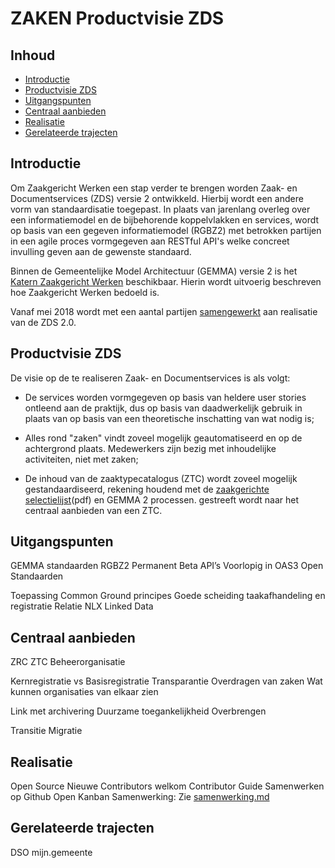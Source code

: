 # ZAKEN Productvisie ZDS

## Inhoud
* [Introductie](#introductie)
* [Productvisie ZDS](#productvisie_zds)
* [Uitgangspunten](#uitgangspunten)
* [Centraal aanbieden](#centraal_aanbieden)
* [Realisatie](#realisatie)
* [Gerelateerde trajecten](#gerelateerde_trajecten)


## Introductie

Om Zaakgericht Werken een stap verder te brengen worden Zaak- en Documentservices (ZDS) versie 2 ontwikkeld. Hierbij wordt een andere vorm van standaardisatie toegepast. In plaats van jarenlang overleg over een informatiemodel en de bijbehorende koppelvlakken en services, wordt op basis van een gegeven informatiemodel (RGBZ2) met betrokken partijen in een agile proces vormgegeven aan RESTful API's welke concreet invulling geven aan de gewenste standaard.

Binnen de Gemeentelijke Model Architectuur (GEMMA) versie 2 is het [Katern Zaakgericht Werken](https://www.gemmaonline.nl/index.php/GEMMA_2_Katern_Zaakgericht_Werken) beschikbaar. Hierin wordt uitvoerig beschreven hoe Zaakgericht Werken bedoeld is.

Vanaf mei 2018 wordt met een aantal partijen [samengewerkt](./samenwerking.md) aan realisatie van de ZDS 2.0.


## Productvisie ZDS

De visie op de te realiseren Zaak- en Documentservices is als volgt:

- De services worden vormgegeven op basis van heldere user stories ontleend aan de praktijk, dus op basis van daadwerkelijk gebruik in plaats van op basis van een theoretische inschatting van wat nodig is;

- Alles rond "zaken" vindt zoveel mogelijk geautomatiseerd en op de achtergrond plaats. Medewerkers zijn bezig met inhoudelijke activiteiten, niet met zaken;

- De inhoud van de zaaktypecatalogus (ZTC) wordt zoveel mogelijk gestandaardiseerd, rekening houdend met de [zaakgerichte selectielijst](https://vng.nl/files/vng/20170706-selectielijst-gemeenten-intergemeentelijke-organen-2017.pdf)(pdf) en GEMMA 2 processen. gestreeft wordt naar het centraal aanbieden van een ZTC.


##	Uitgangspunten

  GEMMA standaarden
  RGBZ2
  Permanent Beta
  API’s
    Voorlopig in OAS3
  Open Standaarden

  Toepassing Common Ground principes
		Goede scheiding taakafhandeling en registratie
		Relatie NLX
		Linked Data


## Centraal aanbieden      
  ZRC
	ZTC
  Beheerorganisatie

  Kernregistratie vs Basisregistratie
  Transparantie
  Overdragen van zaken
  Wat kunnen organisaties van elkaar zien

  Link met archivering
  Duurzame toegankelijkheid
  Overbrengen

  Transitie
  	Migratie


##	Realisatie
  Open Source
		Nieuwe Contributors welkom
				Contributor Guide
	Samenwerken op Github
		Open Kanban
    Samenwerking: Zie [samenwerking.md](./samenwerking.md)


## Gerelateerde trajecten
  DSO
  mijn.gemeente
